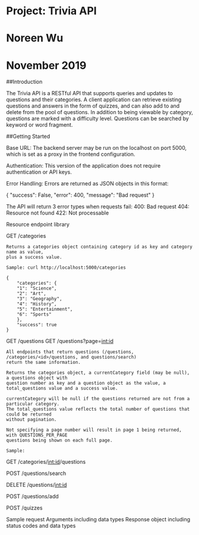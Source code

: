 # Project: Trivia API
# Noreen Wu
# November 2019



##Introduction

The Trivia API is a RESTful API that supports queries and updates to questions and their categories.
A client application can retrieve existing questions and answers in the form of quizzes,
and can also add to and delete from the pool of questions. In addition to being viewable by
category, questions are marked with a difficulty level. Questions can be searched by keyword or
word fragment.


##Getting Started

Base URL: The backend server may be run on the localhost on port 5000, which is set
as a proxy in the frontend configuration.

Authentication: This version of the application does not require authentication or
API keys.

Error Handling: Errors are returned as JSON objects in this format:

{
    "success": False, 
    "error": 400,
    "message": "Bad request"
}

The API will return 3 error types when requests fail:
   400: Bad request
   404: Resource not found
   422: Not processable


Resource endpoint library

GET /categories

    Returns a categories object containing category id as key and category name as value, 
    plus a success value.

    Sample: curl http://localhost:5000/categories

    {
        "categories": {
        "1": "Science", 
        "2": "Art", 
        "3": "Geography", 
        "4": "History", 
        "5": "Entertainment", 
        "6": "Sports"
        }, 
        "success": true
    }

GET /questions 
GET /questions?page=<int:id>

    All endpoints that return questions (/questions, /categories/<id>/questions, and questions/search)
    return the same information. 
    
    Returns the categories object, a currentCategory field (may be null), a questions object with
    question number as key and a question object as the value, a total_questions value and a success value.

    currentCategory will be null if the questions returned are not from a particular category.
    The total_questions value reflects the total number of questions that could be returned
    without pagination.

    Not specifying a page number will result in page 1 being returned, with QUESTIONS_PER_PAGE
    questions being shown on each full page. 

    Sample:
    

GET /categories/<int:id>/questions

POST /questions/search

DELETE /questions/<int:id>

POST /questions/add

POST /quizzes



Sample request
Arguments including data types
Response object including status codes and data types